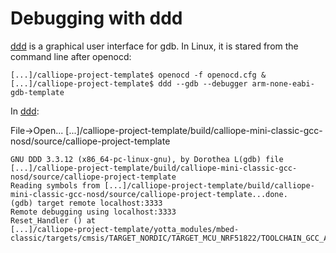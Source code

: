 # Debugging with ddd

[ddd](https://www.gnu.org/software/ddd/manual/html_mono/ddd.html) is a graphical user interface for gdb.
In Linux, it is stared from the command line after openocd:

```
[...]/calliope-project-template$ openocd -f openocd.cfg &
[...]/calliope-project-template$ ddd --gdb --debugger arm-none-eabi-gdb-template
```

In [ddd](https://www.gnu.org/software/ddd/manual/html_mono/ddd.html):

File->Open...
[...]/calliope-project-template/build/calliope-mini-classic-gcc-nosd/source/calliope-project-template

```
GNU DDD 3.3.12 (x86_64-pc-linux-gnu), by Dorothea L(gdb) file
[...]/calliope-project-template/build/calliope-mini-classic-gcc-nosd/source/calliope-project-template
Reading symbols from [...]/calliope-project-template/build/calliope-mini-classic-gcc-nosd/source/calliope-project-template...done.
(gdb) target remote localhost:3333
Remote debugging using localhost:3333
Reset_Handler () at
[...]/calliope-project-template/yotta_modules/mbed-classic/targets/cmsis/TARGET_NORDIC/TARGET_MCU_NRF51822/TOOLCHAIN_GCC_ARM/startup_NRF51822.S:144
```
